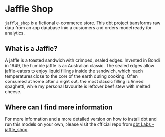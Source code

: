 # Jaffle Shop

```jaffle_shop``` is a fictional e-commerce store. This dbt project transforms raw data from an app database into a customers and orders model ready for analytics.

## What is a Jaffle? 

A jaffle is a toasted sandwich with crimped, sealed edges. Invented in Bondi in 1949, the humble jaffle is an Australian classic. The sealed edges allow jaffle-eaters to enjoy liquid fillings inside the sandwich, which reach temperatures close to the core of the earth during cooking. Often consumed at home after a night out, the most classic filling is tinned spaghetti, while my personal favourite is leftover beef stew with melted cheese.

## Where can I find more information

For more information and a more detailed version on how to install dbt and run this models on your own, please visit the official repo from [dbt Labs - jaffle_shop](https://https://github.com/dbt-labs/jaffle_shop/).

